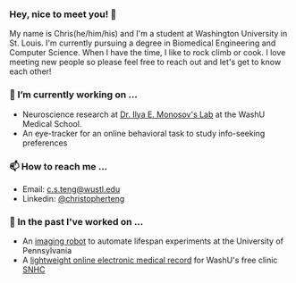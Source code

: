 ### Hey, nice to meet you! 👋 

My name is Chris(he/him/his) and I'm a student at Washington University in St. Louis. I'm currently pursuing a degree in Biomedical Engineering and Computer Science. When I have the time, I like to rock climb or cook. I love meeting new people so please feel free to reach out and let's get to know each other!

### 🌱 I’m currently working on ...
- Neuroscience research at [Dr. Ilya E. Monosov's Lab](https://neuroscience.wustl.edu/people/ilya-monosov-phd/) at the WashU Medical School. 
- An eye-tracker for an online behavioral task to study info-seeking preferences

### 📫 How to reach me ...

- Email: [c.s.teng@wustl.edu](mailto:c.s.teng@wustl.edu)
- Linkedin: [@christopherteng](https://www.linkedin.com/in/christopher-teng-384b151b4/)

### 🔭 In the past I've worked on ...
- An [imaging robot](https://www.biorxiv.org/content/10.1101/2021.10.18.464905v1.full) to automate lifespan experiments at the University of Pennsylvania
- A [lightweight online electronic medical record](https://github.com/llemr-conspiracy/llemr) for WashU's free clinic [SNHC](https://sites.wustl.edu/snhc/)

<!--
**christeng12/christeng12** is a ✨ _special_ ✨ repository because its `README.md` (this file) appears on your GitHub profile.

Here are some ideas to get you started:

- 🔭 I’m currently working on ...
- 🌱 I’m currently learning ...
- 👯 I’m looking to collaborate on ...
- 🤔 I’m looking for help with ...
- 💬 Ask me about ...
- 📫 How to reach me: ...
- 😄 Pronouns: ...
- ⚡ Fun fact: ...
-->
